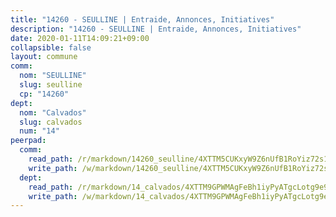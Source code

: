 ```yaml
---
title: "14260 - SEULLINE | Entraide, Annonces, Initiatives"
description: "14260 - SEULLINE | Entraide, Annonces, Initiatives"
date: 2020-01-11T14:09:21+09:00
collapsible: false
layout: commune
comm:
  nom: "SEULLINE"
  slug: seulline
  cp: "14260"
dept:
  nom: "Calvados"
  slug: calvados
  num: "14"
peerpad:
  comm:
    read_path: /r/markdown/14260_seulline/4XTTM5CUKxyW9Z6nUfB1RoYiz72s1yArDqmbU8tN1ZPidak4G
    write_path: /w/markdown/14260_seulline/4XTTM5CUKxyW9Z6nUfB1RoYiz72s1yArDqmbU8tN1ZPidak4G-K3TgUAHWvVh6emhWHKRWjfEuFZzw7sB6UqtmgBKu9d9BMW1cPJUCh7GHrqBv8Lkm93NiZrsJ6Jo7s5t4GtZ3eNBsoJtTb16Mq1Wad5td3jpwnTYMd3VPeowyBXRb1zS4uJPxNRhi
  dept:
    read_path: /r/markdown/14_calvados/4XTTM9GPWMAgFeBh1iyPyATgcLotg9e9APJpQBEyY3RZiUwJ6
    write_path: /w/markdown/14_calvados/4XTTM9GPWMAgFeBh1iyPyATgcLotg9e9APJpQBEyY3RZiUwJ6-K3TgUXWJAT2cYJ9ZstQphkkm2za8um5GwwXsivqaDFTgbhMDcHaRXnT3h69szAqCyvWcFfDim5fkwc6CXdUtyvPpirbD1TPAb6xCxpPN6dR3zzDRe29YehQYbhZdjvZYkgztJYvi
---
```


